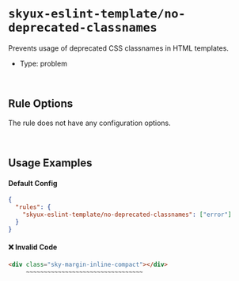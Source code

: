 # `skyux-eslint-template/no-deprecated-classnames`

Prevents usage of deprecated CSS classnames in HTML templates.

- Type: problem

<br>

## Rule Options

The rule does not have any configuration options.

<br>

## Usage Examples

#### Default Config

```json
{
  "rules": {
    "skyux-eslint-template/no-deprecated-classnames": ["error"]
  }
}
```

#### ❌ Invalid Code

```html
<div class="sky-margin-inline-compact"></div>
     ~~~~~~~~~~~~~~~~~~~~~~~~~~~~~~~~~
```
